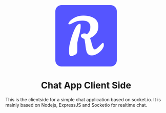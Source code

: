 <p align='center'><a href='https://rs-chat-app.netlify.app' target="_blank" rel="noopener noreferrer">
<img src='https://github.com/adiada/react-socketio-chat-app-client/raw/master/public/chatlogo.png' /> </a>
</p>




<strong>
<h1 style='text-align:center'>
Chat App Client Side
</h1>
</strong>




 This is the clientside for a simple chat application based on socket.io. It is mainly based on Nodejs, ExpressJS and Socketio for realtime chat.